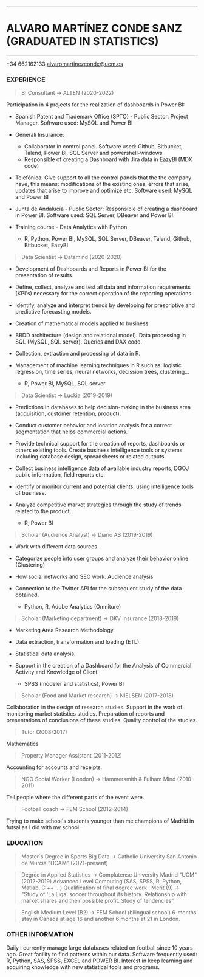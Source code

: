----------------------------------------------------------------------------------------------------------------------------------------------------------------------
# ALVARO MARTÍNEZ CONDE SANZ (GRADUATED IN STATISTICS)
----------------------------------------------------------------------------------------------------------------------------------------------------------------------

+34 662162133   alvaromartinezconde@ucm.es

### EXPERIENCE

> BI Consultant -> ALTEN (2020-2022)

Participation in 4 projects for the realization of dashboards in Power BI:

* Spanish Patent and Trademark Office (SPTO) - Public Sector: Project Manager. Software used: MySQL and Power BI
* Generali Insurance: 
  + Collaborator in control panel. Software used: Github, Bitbucket, Talend, Power BI, SQL Server and powershell-windows
  + Responsible of creating a Dashboard with Jira data in EazyBI (MDX code)
* Telefónica: Give support to all the control panels that the the company have, this means: modifications of the existing ones, errors that arise, updates that arise to improve and optimize etc. Software used: MySQL and Power BI
* Junta de Andalucía - Public Sector: Responsible of creating a dashboard in Power BI. Software used: SQL Server, DBeaver and Power BI.
* Training course - Data Analytics with Python

  + R, Python, Power BI, MySQL, SQL Server, DBeaver, Talend, Github, Bitbucket, EazyBI

> Data Scientist -> Datamind (2020-2020)

* Development of Dashboards and Reports in Power BI for the presentation of results.
* Define, collect, analyze and test all data and information requirements (KPI's) necessary for the correct operation of the reporting operations.
* Identify, analyze and interpret trends by developing for prescriptive and predictive forecasting models.
* Creation of mathematical models applied to business.
* BBDD architecture (design and relational model). Data processing in SQL (MySQL, SQL server). Queries and DAX code.
* Collection, extraction and processing of data in R.
* Management of machine learning techniques in R such as: logistic regression, time series, neural networks, decission trees, clustering...

  + R, Power BI, MySQL, SQL server

> Data Scientist -> Luckia (2019-2019)

* Predictions in databases to help decision-making in the business area (acquisition, customer retention, product).
* Conduct customer behavior and location analysis for a correct segmentation that helps commercial actions.
* Provide technical support for the creation of reports, dashboards or others existing tools. Create business intelligence tools or systems including database design, spreadsheets or related outputs.
* Collect business intelligence data of available industry reports, DGOJ public information, field reports etc.
* Identify or monitor current and potential clients, using intelligence tools of business.
* Analyze competitive market strategies through the study of trends related to the product.

  + R, Power BI

> Scholar (Audience Analyst) -> Diario AS (2019-2019)

* Work with different data sources.
* Categorize people into user groups and analyze their behavior online. (Clustering)
* How social networks and SEO work. Audience analysis. 
* Connection to the Twitter API for the subsequent study of the data obtained. 

  + Python, R, Adobe Analytics (Omniture)

> Scholar (Marketing department) -> DKV Insurance (2018-2019)

* Marketing Area Research Methodology.
* Data extraction, transformation and loading (ETL).
* Statistical data analysis.
* Support in the creation of a Dashboard for the Analysis of Commercial Activity and Knowledge of Client.

  + SPSS (modeler and statistics), Power BI

> Scholar (Food and Market research) -> NIELSEN (2017-2018)

Collaboration in the design of research studies. Support in the work of monitoring market statistics studies. Preparation of reports and presentations of conclusions of these studies. Quality control of the studies.

> Tutor (2008-2017)

Mathematics

> Property Manager Assistant (2011-2012)

Accounting for accounts and receipts.

> NGO Social Worker (London) -> Hammersmith & Fulham Mind (2010-2011)

Tell people where the different parts of the event were.

> Football coach -> FEM School (2012-2014)

Trying to make school's students younger than me champions of Madrid in futsal as I did with my school.
                          
### EDUCATION

> Master´s Degree in Sports Big Data -> Catholic University San Antonio de Murcia "UCAM" (2021-present)

> Degree in Applied Statistics -> Complutense University Madrid "UCM" (2012-2019)
Advanced Level Computing (SAS, SPSS, R, Python, Matlab, C ++ ...)
Qualification of final degree work : Merit (9) -> "Study of 'La Liga' soccer throughout its history. Relationship with market shares and their possible profit. Study of tendencies”.

> English Medium Level (B2) -> FEM School (bilingual school)
6-months stay in Canada at age 16 and another 6 months at 21 in London.

### OTHER INFORMATION

Daily I currently manage large databases related on football since 10 years ago. Great facility to find patterns within our data. Software frequently used: R, Python, SAS, SPSS, EXCEL and POWER BI.
Interest in keep learning and acquiring knowledge with new statistical tools and programs.

